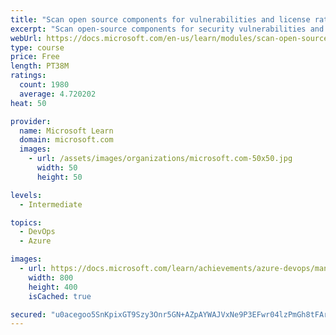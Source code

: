 ```yaml
---
title: "Scan open source components for vulnerabilities and license ratings in Azure Pipelines"
excerpt: "Scan open-source components for security vulnerabilities and assess their license ratings when your application builds in Azure Pipelines."
webUrl: https://docs.microsoft.com/en-us/learn/modules/scan-open-source/
type: course
price: Free
length: PT38M
ratings:
  count: 1980
  average: 4.720202
heat: 50

provider:
  name: Microsoft Learn
  domain: microsoft.com
  images:
    - url: /assets/images/organizations/microsoft.com-50x50.jpg
      width: 50
      height: 50

levels:
  - Intermediate

topics:
  - DevOps
  - Azure

images:
  - url: https://docs.microsoft.com/learn/achievements/azure-devops/manage-security-and-compliance-in-your-build-pipeline-social.png
    width: 800
    height: 400
    isCached: true

secured: "u0acegoo5SnKpixGT9Szy3Onr5GN+AZpAYWAJVxNe9P3EFwr04lzPmGh8tFArVqgt4uZDkY4Oi2JqIMeFVB0zm6J7AWBTjuN/pTSF/TdzJ81AHCuXPbmHq3QkTOcTyW0b8XEu1xQtKo4xOQQop+jj+LUhRZvqDujZB67xoP4qHZ6FZHICgGOJGYIl6si7804sEqlKTvmGN81XAoI4CtKosMfBdIR85NOtUUGnRp57CEkql5p+iMYwXuaJaw7AuRcyVMSbS+f+yw1I43nkRwuvgByzUWDsnRPqXqdVK4Dz3fXS6gD9qgyDz73BXohi/TcGGFMdp+qqDQcv1fNX44I9/5H4oOrHYjTEdo6PllW5sEM0YJwMNcAOFYhcW1VlrWFSB+LVhm2bYdJ8jhMWT2+kq75scYfol+Yyi93HQVwJvw=;rfsOpxAlK074nTAeDPUs/A=="
---
```


